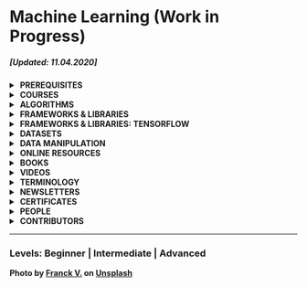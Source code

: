 # Machine Learning (Work in Progress)
##### [Updated: 11.04.2020]

<!-- P R E R E Q U I S I T E S -->

<details>
    <summary><strong>&nbsp;PREREQUISITES</strong></summary>
    <br>
    <ul>
        <li>
        <strong>The Math Behind Machine Learning</strong>
        <ul>
        <li>
          <strong>Probability &amp; Statistics</strong>
        </li>
        <li>
          <strong>Linear Algebra</strong>
          <ul>
          <li><a href="https://www.youtube.com/playlist?list=PLZHQObOWTQDPD3MizzM2xVFitgF8hE_ab"><strong>Essence of Linear Algebra</strong></a>, by <a href="https://www.3blue1brown.com/">3Blue1Brown</a></li>
          </ul>
        </li>
        <li>
          <strong>Calculus</strong>
          <ul>
          <li><a href="https://www.youtube.com/watch?v=tt2DGYOi3hc"><strong>Introduction to Calculus</strong>  (1 of 2: Seeing the big picture)</a> [LEVEL: BEGINNER]</li>
          <li><a href="https://www.youtube.com/watch?v=50Bda5VKbqA"><strong>Introduction to Calculus</strong>  (2 of 2: First Principles)</a> [LEVEL: BEGINNER]</li>
          <li><a href="https://www.youtube.com/playlist?list=PLSQl0a2vh4HC5feHa6Rc5c0wbRTx56nF7"><strong>Multivariable Calculus</strong> (Khan Academy)</a></li>
          <li><a href="#"><strong>Chain Rule</strong></a></li>
          </ul>
        </li>
        <li>
          <strong>Graph Theory</strong>
        </li>
       </ul>
      </li>
   </ul>
</details>


<!-- C O U R S E S -->

<details>
    <summary><strong>&nbsp;COURSES</strong></summary>
    <br>
    <ul>
        <li>
            <a href="https://course.fast.ai/">Practical Deep Learning for Coders</a>
            <br/>
            <small>Learn how to train <a href="https://pytorch.org/">PyTorch<a> models using the <a href="https://docs.fast.ai/">fastai</a> library</small>
        </li>
        <li>
            <a href="https://www.youtube.com/watch?v=tExPpuk-UQ8&list=PLHb4oHowO3EEZVli18o_PSmMSDUFvikMc"><strong>Machine Intelligence</strong> - University of Waterloo</a>
            <br/>
            <small>SYDE 522, Winter 2019, University of Waterloo [Level: Beginner to Intermediate]</small>
        </li>
    </ul>
    <hr>
    <h4>Paid</h4>
    <ul>
        <li>
            <a href="https://www.udacity.com/course/intro-to-machine-learning-with-tensorflow-nanodegree--nd230"><strong>Intro to Machine Learning with TensorFlow</strong> (Udacity, 3-months)</a>
            <br/>
            <small>Learn foundational machine learning techniques - from data manipulation to unsupervised and supervised algorithms.</small>
        </li>
        <li>
            <a href="https://www.udacity.com/course/machine-learning-engineer-nanodegree--nd009t"><strong>Become a Machine Learning Engineer</strong> (Udacity, 3-months)</a>
            <br/>
            <small>Learn advanced machine learning techniques and algorithms -- including how to package and deploy your models to a production environment.</small>
        </li>
    </ul>

</details>

<!-- A L G O R I T H M S -->

<details>
    <summary><strong>&nbsp;ALGORITHMS</strong></summary>
    <br>
    <ul>
        <li>
            <a href=""><strong>Neural Networks</strong></a>
            <ul>
                <li><a href="https://www.youtube.com/watch?v=ZzWaow1Rvho&list=PLxt59R_fWVzT9bDxA76AHm3ig0Gg9S3So"><strong>Beginner Introduction to Neural Networks</strong> (YouTube Playlist)</a> [Level: Beginner]</li>
                <li>
                    <a href="https://brilliant.org/courses/artificial-neural-networks/"><strong>Artificial Neural Networks</strong> - A quick dive into a cutting-edge computational method for learning.</a> [Level: Beginner]<br/>
                    <small>This is a paid course, but <strong>the first 3 videos are free for you to watch</strong> and will introduce you to the basic concepts of Neural Networks.</small>
                </li>
            </ul>
        </li>
    </ul>
</details>

<!-- F R A M E W O R K S -->

<details>
    <summary><strong>&nbsp;FRAMEWORKS &amp; LIBRARIES</strong></summary>
    <br>
    <ul>
        <li><a href="https://www.tensorflow.org/"><strong>Tensorflow</strong></a> | An end-to-end open source platform for machine learning by Google.</li>
        <li><a href="https://pytorch.org/"><strong>PyTorch</strong></a> | Tensors and neural networks in Python with strong hardware acceleration.</li>
        <li>
            <h4>JavaScript</h4>
            <ul>
                <li>
                    <a href="https://www.tensorflow.org/js">
                        <strong>TensorFlow.js</strong></a>
                        | A library for machine learning in JavaScript<strong>[ Node.js ][ Browser ]</strong>
                </li>
                <li>
                    <a href="https://github.com/BrainJS/brain.js">
                        <strong>brain.js</strong></a>
                        | A GPU accelerated library for Neural Networks written in JavaScript <strong>[ Node.js ][ Browser ]</strong>
                </li>
                <li>
                    <a href="http://caza.la/synaptic">
                        <strong>Synaptic.js</strong></a>
                        | Architecture-free neural network library<strong>[ Node.js ][ Browser ]</strong>
                </li>
                <li>
                    <a href="https://github.com/karpathy/convnetjs">
                        <strong>ConvNetJS</strong></a>
                        | Javascript implementation of Neural networks<strong>[ Node.js ][ Browser ]</strong>
                </li>
                <li>
                    <a href="https://github.com/stevenmiller888/mind">
                        <strong>Mind.js</strong></a>
                        | A flexible neural network library<strong>[ Node.js ][ Browser ]</strong>
                </li>
                <li>
                    <a href="https://github.com/antoniodeluca/dn2a">
                        <strong>DN2A</strong></a>
                        | Digital Neural Networks Architecture<strong>[ Node.js ][ Browser ]</strong>
                </li>
                <li>
                    <a href="https://github.com/karpathy/svmjs">
                        <strong>svmjs</strong></a>
                        | A lightweight implementation of the SMO algorithm to train a binary Support Vector Machine<strong>[ Node.js ][ Browser ]</strong>
                </li>
                <li>
                    <a href="https://github.com/nicolaspanel/node-svm">
                        <strong>node-svm</strong></a>
                        | Support Vector Machine (SVM) library<strong>[ Node.js ]</strong>
                </li>
                <li>
                    <a href="https://github.com/harthur/brain">
                        <strong>Brain</strong></a>
                        | JavaScript neural network library [ UNMAINTAINED ]<strong>[ Node.js ][ Browser ]</strong>
                </li>
            </ul>
        </li>
    </ul>
</details>

<!-- T E N S O R F L O W -->

<details>
    <summary><strong>&nbsp;FRAMEWORKS &amp; LIBRARIES: TENSORFLOW</strong></summary>
    <br>
    <ul>
        <li><a href="https://www.youtube.com/watch?v=mWl45NkFBOc">TensorFlow: Machine Learning for Everyone</a></li>
        <li><a href="https://www.youtube.com/watch?v=Y_hzMnRXjhI&list=PLQY2H8rRoyvwLbzbnKJ59NkZvQAW9wLbx">Coding TensorFlow</a> | YouTube Playlist [Level: Beginner]</li>
        <li><a href="https://www.youtube.com/watch?v=inN8seMm7UI&list=PLQY2H8rRoyvyK5aEDAI3wUUqC_F0oEroL">Get started with Google Colaboratory (Coding TensorFlow)</a> | YouTube Playlist [Level: Beginner]</li>
        <li><a href="https://www.youtube.com/playlist?list=PLQY2H8rRoyvxso6rsvcDeMzekGuLxbTEB">TensorFlow Tip of the Week</a> | (YouTube Playlist) [Level: Intermediate]</li>
    </ul>
</details>

<!-- D A T A S E T S -->

<details>
    <summary><strong>&nbsp;DATASETS</strong></summary>
    <br>
    <ul>
        <li>
            <a href="https://rajpurkar.github.io/SQuAD-explorer/"><strong>SQuAD2.0 - The Stanford Question Answering Dataset</strong></a>
            <small> | A reading comprehension dataset, consisting of questions posed by crowdworkers on a set of Wikipedia articles, where the answer to every question is a segment of text, or span, from the corresponding reading passage, or the question might be unanswerable.</small>
        </li>
        <li>
            <a href="http://lib.stat.cmu.edu/datasets/boston"><strong>Boston Neighborhood Housing Prices Dataset
</strong></a>
            <small> | Median home values of Boston with associated home and neighborhood attributes.</small>
        </li>
        <li>
            <a href="https://en.wikipedia.org/wiki/List_of_datasets_for_machine-learning_research"><strong>List of datasets for machine-learning research <em>(Wikipedia)</em></strong></a>
            <small> | Datasets that are used for machine-learning research and have been cited in peer-reviewed academic journals.</small>
        </li>
        <li>
            <a href="https://archive.ics.uci.edu/ml/datasets/Breast+Cancer+Wisconsin+(Diagnostic)"><strong>Breast Cancer Wisconsin (Diagnostic) Data Set</strong></a><br>
            <small>See a classification example using TensorFlow and the dataset <a href="https://www.youtube.com/watch?v=_VTtrSDHPwU">here.</a></small>
        </li>
        <li>
            <a href="https://datasetsearch.research.google.com/"><strong>Google Dataset Search Engine</strong></a>
        </li>
        <li>
            <a href="http://deeplearning.net/datasets/"><strong>List of Datasets from <em>deeplearning.net</em></strong></a>
        </li>
    </ul>
</details>

<!-- D A T A  M A N I P U L A T I O N -->

<details>
    <summary><strong>&nbsp;DATA MANIPULATION</strong></summary>
    <br>
    <ul>
        <li>
            <a href="https://www.machinelearningplus.com/python/101-numpy-exercises-python/">101 NumPy Exercises for Data Analysis <strong>(Python)</strong></a>
        </li>
        <li>
            <a href="https://www.machinelearningplus.com/python/101-pandas-exercises-python/">101 Pandas Exercises for Data Analysis <strong>(Python)</strong></a>
        </li>
    </ul>
</details>

<!-- O N L I N E  R E S O U R C E S -->

<details>
    <summary><strong>&nbsp;ONLINE RESOURCES</strong></summary>
    <br>
    <ul>
        <li>
            <form action="https://www.youtube.com/user/Udacity/search">
                <label for="query">Search Udacity's YouTube Channel: </label>
                <input id="query" name="query" placeholder="e.g. Word2Vec, SVM...">
            </form>
            <ul>
                <li>For example, here's a search on <a href="https://www.youtube.com/user/Udacity/search?query=one+hot+encoding">'One Hot Encoding'</a>.</li>
            </ul>
        </li>
        <li>
            <form action="https://www.youtube.com/user/stanfordonline/search">
                <label for="query">Search Stanford's Online YouTube Channel: </label>
                <input id="query" name="query" placeholder="e.g. Word2Vec, SVM...">
            </form>
            <ul>
                <li>For example, here's a search on <a href="https://www.youtube.com/user/stanfordonline/search?query=machine+learning">'Machine Learning'</a>.</li>
            </ul>
        </li>
        <li>
            <a href="http://www.deeplearningbook.org/contents/index-.html">Index of <em>Deep Learning Book</em></a>
        </li>
    </ul>
</details>

<!-- B O O K S -->

<details>
    <summary><strong>&nbsp;BOOKS</strong></summary>
    <br>
    <ul>
        <li><strong><a href="http://www.deeplearningbook.org/">Deep Learning Book</a></strong>, by Ian Goodfellow, Yoshua Bengio, Aaron Courville</li>
        <li><strong><a href="http://neuralnetworksanddeeplearning.com/">Neural Networks and Deep Learning</a> (ONLINE)</strong>, by Michael Nielseon</li>
    </ul>
</details>

<!-- V I D E O S -->

<details>
    <summary><strong>&nbsp;VIDEOS</strong></summary>
    <br>
    <ul>
        <li>
            <a href="https://www.youtube.com/playlist?list=PLAwxTw4SYaPnIRwl6rad_mYwEk4Gmj7Mx"><strong>Udacity: Machine Learning for Trading</strong> - YouTube Video Playlist from the now defunct online course</a>
        </li>
        <li>
            <a href="http://videolectures.net/deeplearning2017_precup_machine_learning/"><strong>Introduction to Machine Learning [Level: Advanced]</strong> Doina Precup, McGill University (2017)</a>
        </li>
        <li>
            <a href="https://www.youtube.com/watch?v=lphd4v-hnkQ">Rob Fergus - Deep Learning and Artificial Intelligence Symposium | Duration: 25 min</a> [Level: Intermediate]
        </li>
    </ul>
</details>

<!-- T E R M I N O L O G Y -->

<details>
    <summary><strong>&nbsp;TERMINOLOGY</strong></summary>
    <br>
    <ul>
        <!--
        <li>
            <strong>LETTER</strong>
            <ul>
                <li>
                    <p><strong>TERM: </strong> Explanation</p>
                    <p>Sources:
                        <ul>
                            <li><a href=""></a></li>
                        </ul>
                    </p>
                </li>
            </ul>
        </li>
        -->
        <li>
            <strong>B</strong>
            <ul>
                <li>
                    <p><strong>Back Propagation</strong></p>
                    <p>Sources:
                        <ul>
                            <li><a href="https://www.youtube.com/watch?v=Ilg3gGewQ5U"><strong>What is backpropagation really doing?<strong> | Deep learning</a>, By 3Blue1Brown</li>
                        </ul>
                    </p>
                </li>
            </ul>
        </li>
        <li>
            <strong>U</strong>
            <ul>
                <li>
                    <p>
                    <strong>Universal Approximation Theorem: </strong>The Universal Approximation Theorem states that Feed-Forward Neural Networks with a single hidden layer containing a finite number of neurons can act as powerful approximators to learn the non-linear relationship between the input and output, and thus represent a wide variety of continuous functions when given appropriate parameters.
                    </p>
                    <p>
                        Sources:
                        <ul>
                            <li>
                                <a href="https://en.wikipedia.org/wiki/Universal_approximation_theorem">Wikipedia</a>
                            </li>
                            <li>
                                <a href="http://www.deeplearningbook.org/">Deep Learning Book, By Ian Goodfellow, Yoshua Bengio and Aaron Courville</a>
                            </li>
                        </ul>
                    </p>
                    <p>
                        Learn more:
                        <ul>
                            <li>
                                <a href="https://www.youtube.com/watch?v=lkha188L4Gs"><strong>The Universal Approximation Theorem [VIDEO]</strong>, Lecture 2 from the Carnegie Mellon University Deep Learning Course</a> (Duration: 1h 17m)
                            </li>
                            <li>
                                <a href="http://neuralnetworksanddeeplearning.com/chap4.html"><strong>A visual proof that neural nets can compute any function</strong>, Neural Networks and Deep Learning</a></li>
                            <li>
                                <a href="https://towardsdatascience.com/can-neural-networks-really-learn-any-function-65e106617fc6"><strong>Can neural networks solve any problem?</strong>, Visualizing the Universal Approximation Theorem</a>
                            </li>
                            <li>
                                <a href="https://www.youtube.com/watch?v=Ijqkc7OLenI"><strong>The Universal Approximation Theorem for neural networks [VIDEO]</strong>, by Michael Nielsen</a> (Duration: 6m)
                            </li>
                            <li>
                                <a href="https://www.youtube.com/watch?v=WJjPVj2bBVQ"><strong>Neural Networks 7: universal approximation [VIDEO]</strong>, Victor Lavrenko</a> (Duration: 3m)
                            </li>
                            <li>
                                <a href="https://www.youtube.com/watch?v=9Q5GrXr9fZg"><strong>Why Do Neural Networks Work? - The Universal Approximation Theorem [VIDEO]</strong>, Alex Zhang</a> (Duration: 3m)
                            </li>
                        </ul>
                    </p>
                </li>
            </ul>
        </li>
    </ul>
</details>

<details>
    <summary><strong>&nbsp;NEWSLETTERS</strong></summary>
    <br>
    <ul>
        <li><a href="https://www.datasciencecentral.com/page/newsletter">Data Science Central</a></li>
    </ul>
</details>

<!-- C E R T I F I C A T E S -->

<details>
    <summary><strong>&nbsp;CERTIFICATES</strong></summary>
    <br>
    <ul>
        <li><a href="https://www.tensorflow.org/certificate"><strong>TensorFlow Developer Certificate</strong></a></li>
    </ul>
</details>

<!-- P E O P L E -->

<details>
    <summary><strong>&nbsp;PEOPLE</strong></summary>
    <br>
    <p>
        <table>
        <thead>
            <tr>
                <th>NAME/HANDLE</th>
                <th>WEBSITE</th>
                <th>VIDEO CHANNEL</th>
                <th>TWITTER</th>
            </tr>
        </thead>
        <tbody>
            <tr>
                <td>Melanie Mitchell</td>
                <td><a href="https://melaniemitchell.me/">Homepage</a></td>
                <td><a href="#">-</a></td>
                <td><a href="https://twitter.com/MelMitchell1">@MelMitchell1</a></td>
            </tr>
            <tr>
                <td>Michael Nielsen</td>
                <td><a href="http://michaelnielsen.org/">Homepage</a></td>
                <td><a href="https://www.youtube.com/channel/UCoSlN8Gh4W8sfgB-Sf_cG4Q">YouTube Channel</a></td>
                <td><a href="https://twitter.com/michael_nielsen">@michael_nielsen</a></td>
            </tr>
            <tr>
                <td>Yann LeCun, Facebook AI Research & New York University</td>
                <td><a href="http://yann.lecun.com/">Homepage</a></td>
                <td><a href="#">-</a></td>
                <td><a href="#">-</a></td>
            </tr>
        </tbody>
        </table>
    </p>
</details>

<!-- C O N T R I B U T O R S -->

<details>
    <summary><strong>&nbsp;CONTRIBUTORS</strong></summary>
    <br>
    <ul>
        <li></li>
    </ul>
</details>

---

### Levels: Beginner | Intermediate | Advanced

Photo by [Franck V.](https://unsplash.com/@franckinjapan) on [Unsplash](https://unsplash.com/)
